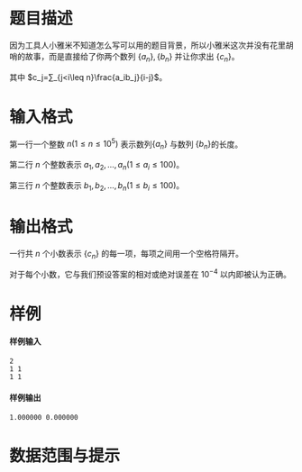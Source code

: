 
# 题目描述

因为工具人小雅米不知道怎么写可以用的题目背景，所以小雅米这次并没有花里胡哨的故事，而是直接给了你两个数列 $\{a_n\},\{b_n\}$ 并让你求出 $\{c_n\}$。

其中 $c_j=∑_{j<i\leq n}\frac{a_ib_j}{i-j}$。

# 输入格式

第一行一个整数 $n(1\leq n\leq 10^5)$ 表示数列$\{a_n\}$ 与数列 $\{b_n\}$的长度。

第二行 $n$ 个整数表示 $a_1,a_2,\ldots,a_n(1\leq a_i\leq 100)$。

第三行 $n$ 个整数表示 $b_1,b_2,\ldots,b_n(1\leq b_i\leq 100)$。

# 输出格式

一行共 $n$ 个小数表示 $\{c_n\}$ 的每一项，每项之间用一个空格符隔开。

对于每个小数，它与我们预设答案的相对或绝对误差在 $10^{-4}$ 以内即被认为正确。

# 样例

#### 样例输入

```plain
2
1 1
1 1
```

#### 样例输出

```plain
1.000000 0.000000
```

# 数据范围与提示



